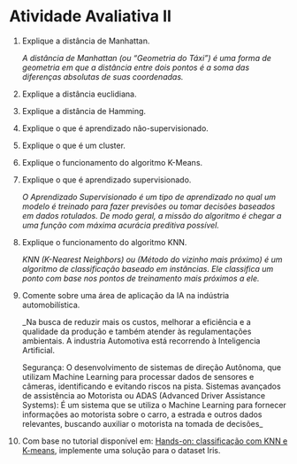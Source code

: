 # Atividade Avaliativa II

1. Explique a distância de Manhattan.

    _A distância de Manhattan (ou “Geometria do Táxi”) é uma forma de geometria em que a distância entre dois pontos é a soma das diferenças absolutas de suas coordenadas._    

3. Explique a distância euclidiana.    

4. Explique a distância de Hamming.
   
5. Explique o que é aprendizado não-supervisionado.
   
6. Explique o que é um cluster.
   
7. Explique o funcionamento do algoritmo K-Means.
    
8. Explique o que é aprendizado supervisionado.
    
    _O Aprendizado Supervisionado é um tipo de aprendizado no qual um modelo é treinado para fazer previsões ou tomar decisões baseados em dados rotulados. De modo geral, a missão do algoritmo é chegar a uma função com máxima acurácia preditiva possível._

9. Explique o funcionamento do algoritmo KNN.
    
    _KNN (K-Nearest Neighbors) ou (Método do vizinho mais próximo) é um algoritmo de classificação baseado em instâncias. Ele classifica um ponto com base nos pontos de treinamento mais próximos a ele._

10. Comente sobre uma área de aplicação da IA na indústria automobilística.
    
    _Na busca de reduzir mais os custos, melhorar a eficiência e a qualidade da produção e também atender às regulamentações ambientais. A industria Automotiva está recorrendo à Inteligencia Artificial.
         
      Segurança: O desenvolvimento de sistemas de direção Autônoma, que utilizam Machine Learning para processar dados de sensores e câmeras, identificando e evitando riscos na pista.
      Sistemas avançados de assistência ao Motorista ou ADAS (Advanced Driver Assistance Systems): É um sistema que se utiliza o Machine Learning para fornecer informações ao motorista sobre o carro, a estrada e outros dados relevantes, buscando auxiliar o motorista na       tomada de decisões_

11. Com base no tutorial disponível em: [Hands-on: classificação com KNN e K-means](https://ateliware.com/blog/classificacao-knn-k-means), implemente uma solução para o dataset Iris.

























